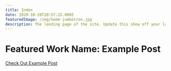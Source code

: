 ```yaml
---
title: Index
date: 2020-10-28T20:57:22.000Z
featuredImage: /img/home-jumbotron.jpg
description: The landing page of the site. Update this show off your latest work.
---
```

# Featured Work Name: Example Post

[Check Out Example Post](/example-post/)
